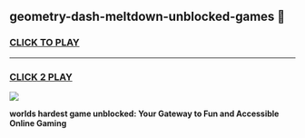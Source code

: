 
## geometry-dash-meltdown-unblocked-games 👋
<h3>
<a href="https://premium.freeplayer.one?title=geometry-dash-meltdown-unblocked-games&ref=14F">CLICK TO PLAY</a></h3>
<hr>

<h3>
<a href="https://premium.freeplayer.one?title=geometry-dash-meltdown-unblocked-games&ref=14F">CLICK 2 PLAY</a>
  
</h3>

<a href="https://premium.freeplayer.one?title=geometry-dash-meltdown-unblocked-games&ref=12F/"><img src="https://clearcache.store/games.png"></a>


**worlds hardest game unblocked: Your Gateway to Fun and Accessible Online Gaming**
